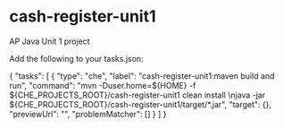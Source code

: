 # cash-register-unit1
AP Java Unit 1 project

Add the following to your tasks.json:

{
    "tasks": [
        {
            "type": "che",
            "label": "cash-register-unit1:maven build and run",
            "command": "mvn -Duser.home=${HOME} -f ${CHE_PROJECTS_ROOT}/cash-register-unit1 clean install \njava -jar ${CHE_PROJECTS_ROOT}/cash-register-unit1/target/*.jar",
            "target": {},
            "previewUrl": "",
            "problemMatcher": []
        }
    ]
}
